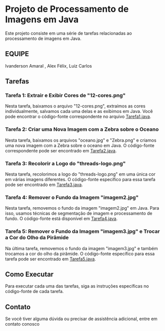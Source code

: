 # Projeto de Processamento de Imagens em Java
Este projeto consiste em uma série de tarefas relacionadas ao processamento de imagens em Java.

## EQUIPE
Ivanderson Amaral , Alex Félix, Luiz Carlos

## Tarefas

### Tarefa 1: Extrair e Exibir Cores de "12-cores.png"

Nesta tarefa, baixamos o arquivo "12-cores.png", extraímos as cores individualmente, salvamos cada uma delas e as exibimos em Java. Você pode encontrar o código-fonte correspondente no arquivo [Tarefa1.java](Tarefa1.java).

### Tarefa 2: Criar uma Nova Imagem com a Zebra sobre o Oceano

Nesta tarefa, baixamos os arquivos "oceano.jpg" e "Zebra.png" e criamos uma nova imagem com a Zebra sobre o oceano em Java. O código-fonte correspondente pode ser encontrado em [Tarefa2.java](Tarefa2.java).

### Tarefa 3: Recolorir a Logo do "threads-logo.png"

Nesta tarefa, recolorimos a logo do "threads-logo.png" em uma única cor em várias imagens diferentes. O código-fonte específico para essa tarefa pode ser encontrado em [Tarefa3.java](Tarefa3.java).

### Tarefa 4: Remover o Fundo da Imagem "imagem2.jpg"

Nesta tarefa, removemos o fundo da imagem "imagem2.jpg" em Java. Para isso, usamos técnicas de segmentação de imagem e processamento de fundo. O código-fonte está disponível em [Tarefa4.java](Tarefa4.java).

### Tarefa 5: Remover o Fundo da Imagem "imagem3.jpg" e Trocar a Cor do Olho da Pirâmide

Na última tarefa, removemos o fundo da imagem "imagem3.jpg" e também trocamos a cor do olho da pirâmide. O código-fonte específico para essa tarefa pode ser encontrado em [Tarefa5.java](Tarefa5.java).

## Como Executar

Para executar cada uma das tarefas, siga as instruções específicas no código-fonte de cada tarefa.

## Contato

Se você tiver alguma dúvida ou precisar de assistência adicional, entre em contato conosco
